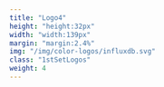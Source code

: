 ```yaml
---
title: "Logo4"
height: "height:32px"
width: "width:139px"
margin: "margin:2.4%"
img: "/img/color-logos/influxdb.svg"
class: "1stSetLogos"
weight: 4
---
```


